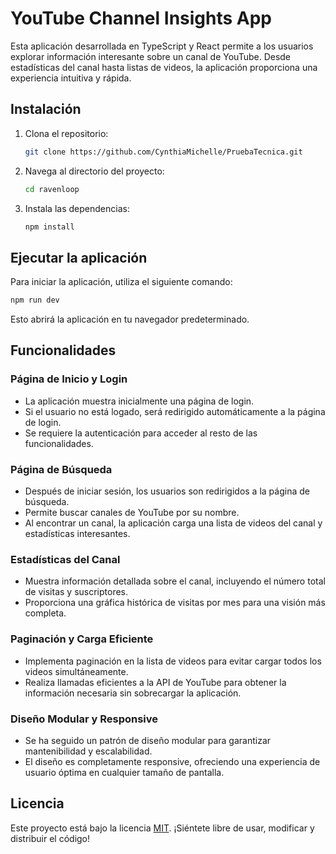 # YouTube Channel Insights App

Esta aplicación desarrollada en TypeScript y React permite a los usuarios explorar información interesante sobre un canal de YouTube. Desde estadísticas del canal hasta listas de videos, la aplicación proporciona una experiencia intuitiva y rápida.

## Instalación

1. Clona el repositorio:

   ```bash
   git clone https://github.com/CynthiaMichelle/PruebaTecnica.git
   ```

2. Navega al directorio del proyecto:

   ```bash
   cd ravenloop
   ```

3. Instala las dependencias:

   ```bash
   npm install
   ```

## Ejecutar la aplicación

Para iniciar la aplicación, utiliza el siguiente comando:

```bash
npm run dev
```

Esto abrirá la aplicación en tu navegador predeterminado.

## Funcionalidades

### Página de Inicio y Login

- La aplicación muestra inicialmente una página de login.
- Si el usuario no está logado, será redirigido automáticamente a la página de login.
- Se requiere la autenticación para acceder al resto de las funcionalidades.

### Página de Búsqueda

- Después de iniciar sesión, los usuarios son redirigidos a la página de búsqueda.
- Permite buscar canales de YouTube por su nombre.
- Al encontrar un canal, la aplicación carga una lista de videos del canal y estadísticas interesantes.

### Estadísticas del Canal

- Muestra información detallada sobre el canal, incluyendo el número total de visitas y suscriptores.
- Proporciona una gráfica histórica de visitas por mes para una visión más completa.

### Paginación y Carga Eficiente

- Implementa paginación en la lista de videos para evitar cargar todos los videos simultáneamente.
- Realiza llamadas eficientes a la API de YouTube para obtener la información necesaria sin sobrecargar la aplicación.

### Diseño Modular y Responsive

- Se ha seguido un patrón de diseño modular para garantizar mantenibilidad y escalabilidad.
- El diseño es completamente responsive, ofreciendo una experiencia de usuario óptima en cualquier tamaño de pantalla.

## Licencia

Este proyecto está bajo la licencia [MIT](LICENSE). ¡Siéntete libre de usar, modificar y distribuir el código!